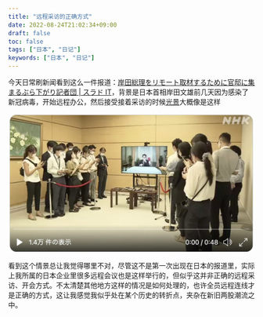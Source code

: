 ```yaml
---
title: "远程采访的正确方式"
date: 2022-08-24T21:02:34+09:00
draft: false
toc: false
tags: ["日本", "日记"]
keywords: ["日本", "日记"]
---
```


今天日常刷新闻看到这么一件报道：[岸田総理をリモート取材するために官邸に集まるぶら下がり記者団 | スラド IT](https://it.srad.jp/story/22/08/23/1456229/)，背景是日本首相岸田文雄前几天因为感染了新冠病毒，开始远程办公，然后接受接着采访的时候[光景](https://twitter.com/natfukue/status/1561687361100034049)大概像是这样

![岸田文雄远程接受记者团采访](featured_remote_interview_kantei.jpeg)

看到这个情景总让我觉得哪里不对，尽管这不是第一次出现在日本的报道里，实际上我所属的日本企业里很多远程会议也是这样举行的，但似乎这并非正确的远程采访、开会方式。不太清楚其他地方这样的情况是如何处理的，也许全员远程连线才是正确的方式，这让我感觉我似乎处在某个历史的转折点，夹杂在新旧两股潮流之中。
